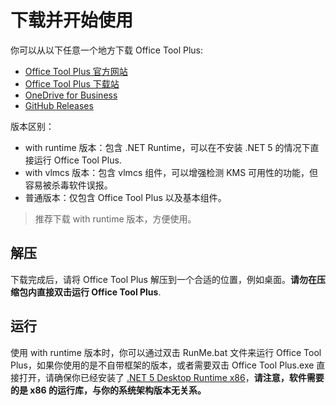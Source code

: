 # 下载并开始使用

你可以从以下任意一个地方下载 Office Tool Plus:

- [Office Tool Plus 官方网站](http://otp.landian.vip/)
- [Office Tool Plus 下载站](https://otp.landian.vip/redirect/download.html)
- [OneDrive for Business](https://coolhub-my.sharepoint.com/:f:/g/personal/yerong_coolhub_onmicrosoft_com/Ev9IUbXAw01JgwrAgsIFB8YBzJebdZZpmsR9hZFAZZVDgg?e=AkSdZU)
- [GitHub Releases](https://github.com/YerongAI/Office-Tool/releases)

版本区别：

- with runtime 版本：包含 .NET Runtime，可以在不安装 .NET 5 的情况下直接运行 Office Tool Plus.
- with vlmcs 版本：包含 vlmcs 组件，可以增强检测 KMS 可用性的功能，但容易被杀毒软件误报。
- 普通版本：仅包含 Office Tool Plus 以及基本组件。

> 推荐下载 with runtime 版本，方便使用。

## 解压

下载完成后，请将 Office Tool Plus 解压到一个合适的位置，例如桌面。**请勿在压缩包内直接双击运行 Office Tool Plus**.

## 运行

使用 with runtime 版本时，你可以通过双击 RunMe.bat 文件来运行 Office Tool Plus，如果你使用的是不自带框架的版本，或者需要双击 Office Tool Plus.exe 直接打开，请确保你已经安装了 [.NET 5 Desktop Runtime x86](https://dotnet.microsoft.com/download/dotnet/current/runtime)，**请注意，软件需要的是 x86 的运行库，与你的系统架构版本无关系。**
